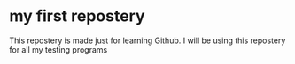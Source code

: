# my first repostery

This repostery is made just for learning Github.
I will be using this repostery for all my testing programs
